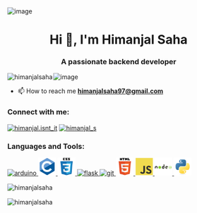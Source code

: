 <img align='center' alt="image" height="380" width="1600" src="https://media.giphy.com/media/XTAqdwCL2oEus/giphy.gif">

<h1 align="center">Hi 👋, I'm Himanjal Saha</h1>
<h3 align="center">A passionate backend developer</h3>
<img align='right' alt="image" width="400" src="https://media.giphy.com/media/CuuSHzuc0O166MRfjt/giphy.gif">


<p align="left"> <img src="https://komarev.com/ghpvc/?username=himanjalsaha&label=Profile%20views&color=0e75b6&style=flat" alt="himanjalsaha" /> </p>

- 📫 How to reach me **himanjalsaha97@gmail.com**

<h3 align="left">Connect with me:</h3>
<p align="left">
<a href="https://instagram.com/himanjal.isnt_it" target="blank"><img align="center" src="https://raw.githubusercontent.com/rahuldkjain/github-profile-readme-generator/master/src/images/icons/Social/instagram.svg" alt="himanjal.isnt_it" height="30" width="40" /></a>
<a href="https://www.codechef.com/users/himanjal_s" target="blank"><img align="center" src="https://cdn.jsdelivr.net/npm/simple-icons@3.1.0/icons/codechef.svg" alt="himanjal_s" height="30" width="40" /></a>
</p>

<h3 align="left">Languages and Tools:</h3>
<p align="left"> <a href="https://www.arduino.cc/" target="_blank" rel="noreferrer"> <img src="https://cdn.worldvectorlogo.com/logos/arduino-1.svg" alt="arduino" width="40" height="40"/> </a> <a href="https://www.cprogramming.com/" target="_blank" rel="noreferrer"> <img src="https://raw.githubusercontent.com/devicons/devicon/master/icons/c/c-original.svg" alt="c" width="40" height="40"/> </a> <a href="https://www.w3schools.com/css/" target="_blank" rel="noreferrer"> <img src="https://raw.githubusercontent.com/devicons/devicon/master/icons/css3/css3-original-wordmark.svg" alt="css3" width="40" height="40"/> </a> <a href="https://flask.palletsprojects.com/" target="_blank" rel="noreferrer"> <img src="https://www.vectorlogo.zone/logos/pocoo_flask/pocoo_flask-icon.svg" alt="flask" width="40" height="40"/> </a> <a href="https://git-scm.com/" target="_blank" rel="noreferrer"> <img src="https://www.vectorlogo.zone/logos/git-scm/git-scm-icon.svg" alt="git" width="40" height="40"/> </a> <a href="https://www.w3.org/html/" target="_blank" rel="noreferrer"> <img src="https://raw.githubusercontent.com/devicons/devicon/master/icons/html5/html5-original-wordmark.svg" alt="html5" width="40" height="40"/> </a> <a href="https://developer.mozilla.org/en-US/docs/Web/JavaScript" target="_blank" rel="noreferrer"> <img src="https://raw.githubusercontent.com/devicons/devicon/master/icons/javascript/javascript-original.svg" alt="javascript" width="40" height="40"/> </a> <a href="https://nodejs.org" target="_blank" rel="noreferrer"> <img src="https://raw.githubusercontent.com/devicons/devicon/master/icons/nodejs/nodejs-original-wordmark.svg" alt="nodejs" width="40" height="40"/> </a> <a href="https://www.python.org" target="_blank" rel="noreferrer"> <img src="https://raw.githubusercontent.com/devicons/devicon/master/icons/python/python-original.svg" alt="python" width="40" height="40"/> </a> </p>

<p><img align="center" src="https://github-readme-stats.vercel.app/api/top-langs?username=himanjalsaha&show_icons=true&locale=en&layout=compact" alt="himanjalsaha" /></p>

<p><img align="center" src="https://github-readme-streak-stats.herokuapp.com/?user=himanjalsaha&" alt="himanjalsaha" /></p>
